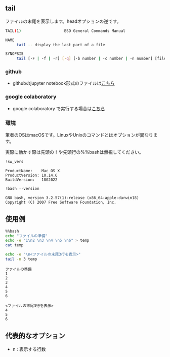 
## tail
ファイルの末尾を表示します。headオプションの逆です。

```bash
TAIL(1)                   BSD General Commands Manual 

NAME
     tail -- display the last part of a file

SYNOPSIS
     tail [-F | -f | -r] [-q] [-b number | -c number | -n number] [file ...]

```

### github
- githubのjupyter notebook形式のファイルは[こちら](https://github.com/hiroshi0530/wa-src/blob/master/article/library/bash/tail/tail_nb.ipynb)

### google colaboratory
- google colaboratory で実行する場合は[こちら](https://colab.research.google.com/github/hiroshi0530/wa-src/blob/master/article/library/bash/tail/tail_nb.ipynb)

### 環境
筆者のOSはmacOSです。LinuxやUnixのコマンドとはオプションが異なります。

実際に動かす際は先頭の！や先頭行の%%bashは無視してください。


```python
!sw_vers
```

    ProductName:	Mac OS X
    ProductVersion:	10.14.6
    BuildVersion:	18G2022



```python
!bash --version
```

    GNU bash, version 3.2.57(1)-release (x86_64-apple-darwin18)
    Copyright (C) 2007 Free Software Foundation, Inc.


## 使用例


```bash
%%bash
echo "ファイルの準備"
echo -e "1\n2 \n3 \n4 \n5 \n6" > temp
cat temp

echo -e "\n<ファイルの末尾3行を表示>"
tail -n 3 temp
```

    ファイルの準備
    1
    2 
    3 
    4 
    5 
    6
    
    <ファイルの末尾3行を表示>
    4 
    5 
    6


## 代表的なオプション
- n : 表示する行数
